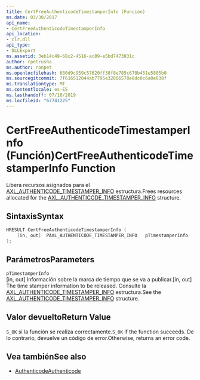 ```yaml
---
title: CertFreeAuthenticodeTimestamperInfo (Función)
ms.date: 03/30/2017
api_name:
- CertFreeAuthenticodeTimestamperInfo
api_location:
- clr.dll
api_type:
- DLLExport
ms.assetid: 3eb14c49-68c2-4516-ac89-e5bd7473831c
author: rpetrusha
ms.author: ronpet
ms.openlocfilehash: 680d9c959c57620ff38f8e785c670b451e5805b0
ms.sourcegitcommit: 7f616512044ab7795e32806578e8dc0c6a0e038f
ms.translationtype: MT
ms.contentlocale: es-ES
ms.lasthandoff: 07/10/2019
ms.locfileid: "67741225"
---
```

# <a name="certfreeauthenticodetimestamperinfo-function"></a><span data-ttu-id="951ef-102">CertFreeAuthenticodeTimestamperInfo (Función)</span><span class="sxs-lookup"><span data-stu-id="951ef-102">CertFreeAuthenticodeTimestamperInfo Function</span></span>
<span data-ttu-id="951ef-103">Libera recursos asignados para el [AXL_AUTHENTICODE_TIMESTAMPER_INFO](../../../../docs/framework/unmanaged-api/authenticode/axl-authenticode-timestamper-info-structure.md) estructura.</span><span class="sxs-lookup"><span data-stu-id="951ef-103">Frees resources allocated for the [AXL_AUTHENTICODE_TIMESTAMPER_INFO](../../../../docs/framework/unmanaged-api/authenticode/axl-authenticode-timestamper-info-structure.md) structure.</span></span>  
  
## <a name="syntax"></a><span data-ttu-id="951ef-104">Sintaxis</span><span class="sxs-lookup"><span data-stu-id="951ef-104">Syntax</span></span>  
  
```cpp  
HRESULT CertFreeAuthenticodeTimestamperInfo (  
    [in, out]  PAXL_AUTHENTICODE_TIMESTAMPER_INFO   pTimestamperInfo  
);  
```  
  
## <a name="parameters"></a><span data-ttu-id="951ef-105">Parámetros</span><span class="sxs-lookup"><span data-stu-id="951ef-105">Parameters</span></span>  
 `pTimestamperInfo`  
 <span data-ttu-id="951ef-106">[in, out] Información sobre la marca de tiempo que se va a publicar.</span><span class="sxs-lookup"><span data-stu-id="951ef-106">[in, out] The time stamper information to be released.</span></span> <span data-ttu-id="951ef-107">Consulte la [AXL_AUTHENTICODE_TIMESTAMPER_INFO](../../../../docs/framework/unmanaged-api/authenticode/axl-authenticode-timestamper-info-structure.md) estructura.</span><span class="sxs-lookup"><span data-stu-id="951ef-107">See the [AXL_AUTHENTICODE_TIMESTAMPER_INFO](../../../../docs/framework/unmanaged-api/authenticode/axl-authenticode-timestamper-info-structure.md) structure.</span></span>  
  
## <a name="return-value"></a><span data-ttu-id="951ef-108">Valor devuelto</span><span class="sxs-lookup"><span data-stu-id="951ef-108">Return Value</span></span>  
 <span data-ttu-id="951ef-109">`S_OK` si la función se realiza correctamente.</span><span class="sxs-lookup"><span data-stu-id="951ef-109">`S_OK` if the function succeeds.</span></span> <span data-ttu-id="951ef-110">De lo contrario, devuelve un código de error.</span><span class="sxs-lookup"><span data-stu-id="951ef-110">Otherwise, returns an error code.</span></span>  
  
## <a name="see-also"></a><span data-ttu-id="951ef-111">Vea también</span><span class="sxs-lookup"><span data-stu-id="951ef-111">See also</span></span>

- [<span data-ttu-id="951ef-112">Authenticode</span><span class="sxs-lookup"><span data-stu-id="951ef-112">Authenticode</span></span>](../../../../docs/framework/unmanaged-api/authenticode/index.md)
